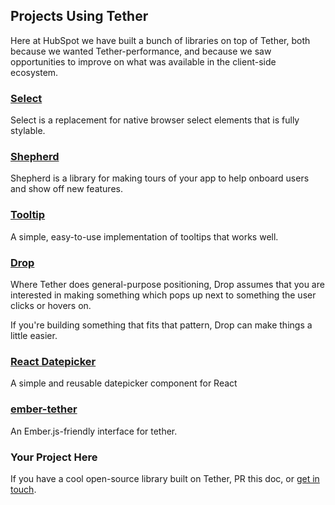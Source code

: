 ## Projects Using Tether

Here at HubSpot we have built a bunch of libraries on top of Tether,
both because we wanted Tether-performance, and because we saw opportunities
to improve on what was available in the client-side ecosystem.

### [Select](https://github.hubspot.com/select/docs/welcome)

Select is a replacement for native browser select elements that is fully stylable.

### [Shepherd](https://github.hubspot.com/shepherd/docs/welcome)

Shepherd is a library for making tours of your app to help onboard users and show off
new features.

### [Tooltip](https://github.hubspot.com/tooltip/docs/welcome)

A simple, easy-to-use implementation of tooltips that works well.

### [Drop](https://github.hubspot.com/drop/docs/welcome)

Where Tether does general-purpose positioning, Drop assumes that you are interested
in making something which pops up next to something the user clicks or hovers on.

If you're building something that fits that pattern, Drop can make things a little easier.

### [React Datepicker](https://github.com/Hacker0x01/react-datepicker)

A simple and reusable datepicker component for React

### [ember-tether](https://github.com/yapplabs/ember-tether)

An Ember.js-friendly interface for tether.

### Your Project Here

If you have a cool open-source library built on Tether, PR this doc, or [get in touch](mailto:zbloom@hubspot.com).
